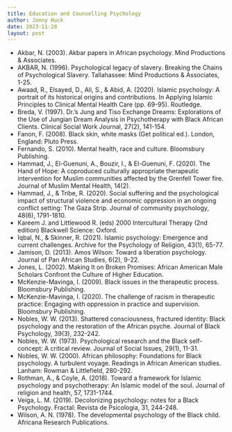 ```yaml
---
title: Education and Counselling Psychology
author: Jonny Huck
date: 2023-11-28
layout: post
---
```


* Akbar, N. (2003). Akbar papers in African psychology. Mind Productions & Associates.
* AKBAR, N. (1996). Psychological legacy of slavery. Breaking the Chains of Psychological Slavery. Tallahassee: Mind Productions & Associates, 1-25.
* Awaad, R., Elsayed, D., Ali, S., & Abid, A. (2020). Islamic psychology: A portrait of its historical origins and contributions. In Applying Islamic Principles to Clinical Mental Health Care (pp. 69-95). Routledge.
* Breda, V. (1997). Dr.’s Jung and Tiso Exchange Dreams: Explorations of the Use of Jungian Dream Analysis in Psychotherapy with Black African Clients. Clinical Social Work Journal, 27(2), 141-154.
* Fanon, F. (2008). Black skin, white masks (Get political ed.). London, England: Pluto Press.
* Fernando, S. (2010). Mental health, race and culture. Bloomsbury Publishing. 
* Hammad, J., El-Guenuni, A., Bouzir, I., & El-Guenuni, F. (2020). The Hand of Hope: A coproduced culturally appropriate therapeutic intervention for Muslim communities affected by the Grenfell Tower fire. Journal of Muslim Mental Health, 14(2).
* Hammad, J., & Tribe, R. (2020). Social suffering and the psychological impact of structural violence and economic oppression in an ongoing conflict setting: The Gaza Strip. Journal of community psychology, 48(6), 1791-1810.
* Kareem J. and Littlewood R. (eds) 2000 Intercultural Therapy (2nd edition) Blackwell Science: Oxford.
* Iqbal, N., & Skinner, R. (2021). Islamic psychology: Emergence and current challenges. Archive for the Psychology of Religion, 43(1), 65-77.
* Jamison, D. (2013). Amos Wilson: Toward a liberation psychology. Journal of Pan African Studies, 6(2), 9-22.
* Jones, L. (2002). Making It on Broken Promises: African American Male Scholars Confront the Culture of Higher Education.
* McKenzie-Mavinga, I. (2009). Black issues in the therapeutic process. Bloomsbury Publishing.
* McKenzie-Mavinga, I. (2020). The challenge of racism in therapeutic practice: Engaging with oppression in practice and supervision. Bloomsbury Publishing.
* Nobles, W. W. (2013). Shattered consciousness, fractured identity: Black psychology and the restoration of the African psyche. Journal of Black Psychology, 39(3), 232-242.
* Nobles, W. W. (1973). Psychological research and the Black self‐concept: A critical review. Journal of Social Issues, 29(1), 11-31.
* Nobles, W. W. (2000). African philosophy: Foundations for Black psychology. A turbulent voyage. Readings in African American studies. Lanham: Rowman & Littlefield, 280-292.
* Rothman, A., & Coyle, A. (2018). Toward a framework for Islamic psychology and psychotherapy: An Islamic model of the soul. Journal of religion and health, 57, 1731-1744.
* Veiga, L. M. (2019). Decolonizing psychology: notes for a Black Psychology. Fractal: Revista de Psicologia, 31, 244-248.
* Wilson, A. N. (1978). The developmental psychology of the Black child. Africana Research Publications.
